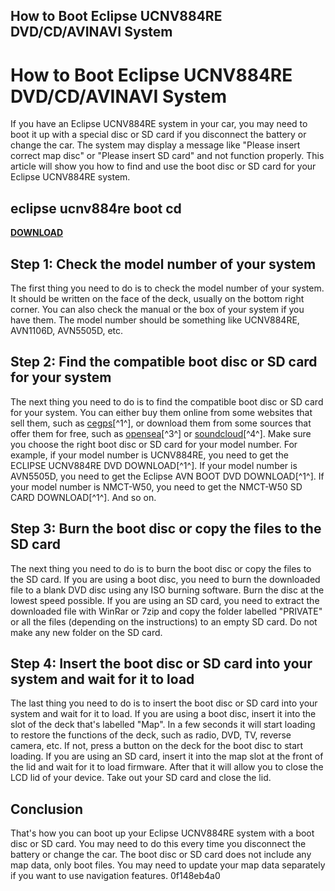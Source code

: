 ## How to Boot Eclipse UCNV884RE DVD/CD/AVINAVI System

  
# How to Boot Eclipse UCNV884RE DVD/CD/AVINAVI System
 
If you have an Eclipse UCNV884RE system in your car, you may need to boot it up with a special disc or SD card if you disconnect the battery or change the car. The system may display a message like "Please insert correct map disc" or "Please insert SD card" and not function properly. This article will show you how to find and use the boot disc or SD card for your Eclipse UCNV884RE system.
 
## eclipse ucnv884re boot cd


[**DOWNLOAD**](https://www.google.com/url?q=https%3A%2F%2Ftinurll.com%2F2tKoDa&sa=D&sntz=1&usg=AOvVaw3xBW8lJjVmQNxv1xSY4p1n)

 
## Step 1: Check the model number of your system
 
The first thing you need to do is to check the model number of your system. It should be written on the face of the deck, usually on the bottom right corner. You can also check the manual or the box of your system if you have them. The model number should be something like UCNV884RE, AVN1106D, AVN5505D, etc.
 
## Step 2: Find the compatible boot disc or SD card for your system
 
The next thing you need to do is to find the compatible boot disc or SD card for your system. You can either buy them online from some websites that sell them, such as [cegps](https://cegps9.wixsite.com/cegps/japanese-deck-rebooting)[^1^], or download them from some sources that offer them for free, such as [opensea](https://opensea.io/collection/eclipse-ucnv884re-boot-cd-free-download)[^3^] or [soundcloud](https://soundcloud.com/tercaeclangu/eclipse-ucnv884re-boot-cd)[^4^]. Make sure you choose the right boot disc or SD card for your model number. For example, if your model number is UCNV884RE, you need to get the ECLIPSE UCNV884RE DVD DOWNLOAD[^1^]. If your model number is AVN5505D, you need to get the Eclipse AVN BOOT DVD DOWNLOAD[^1^]. If your model number is NMCT-W50, you need to get the NMCT-W50 SD CARD DOWNLOAD[^1^]. And so on.
 
## Step 3: Burn the boot disc or copy the files to the SD card
 
The next thing you need to do is to burn the boot disc or copy the files to the SD card. If you are using a boot disc, you need to burn the downloaded file to a blank DVD disc using any ISO burning software. Burn the disc at the lowest speed possible. If you are using an SD card, you need to extract the downloaded file with WinRar or 7zip and copy the folder labelled "PRIVATE" or all the files (depending on the instructions) to an empty SD card. Do not make any new folder on the SD card.
 
## Step 4: Insert the boot disc or SD card into your system and wait for it to load
 
The last thing you need to do is to insert the boot disc or SD card into your system and wait for it to load. If you are using a boot disc, insert it into the slot of the deck that's labelled "Map". In a few seconds it will start loading to restore the functions of the deck, such as radio, DVD, TV, reverse camera, etc. If not, press a button on the deck for the boot disc to start loading. If you are using an SD card, insert it into the map slot at the front of the lid and wait for it to load firmware. After that it will allow you to close the LCD lid of your device. Take out your SD card and close the lid.
 
## Conclusion
 
That's how you can boot up your Eclipse UCNV884RE system with a boot disc or SD card. You may need to do this every time you disconnect the battery or change the car. The boot disc or SD card does not include any map data, only boot files. You may need to update your map data separately if you want to use navigation features.
 0f148eb4a0
